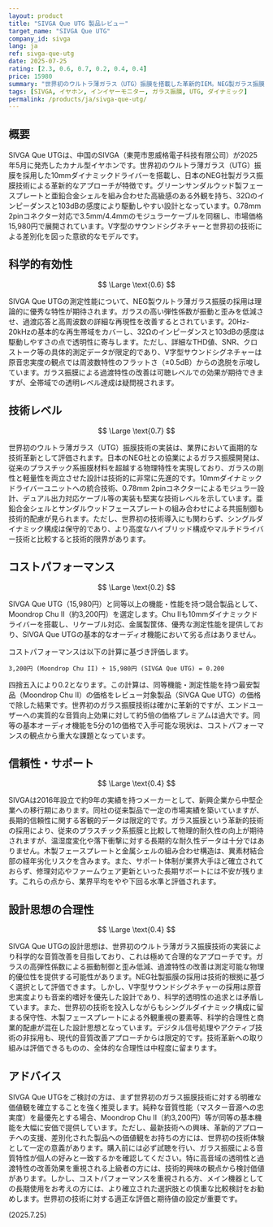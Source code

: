 ```yaml
---
layout: product
title: "SIVGA Que UTG 製品レビュー"
target_name: "SIVGA Que UTG"
company_id: sivga
lang: ja
ref: sivga-que-utg
date: 2025-07-25
rating: [2.3, 0.6, 0.7, 0.2, 0.4, 0.4]
price: 15980
summary: "世界初のウルトラ薄ガラス（UTG）振膜を搭載した革新的IEM。NEG製ガラス振膜による高い技術レベルを実現するが、同等機能を持つ低価格競合製品の存在により、コストパフォーマンスは大幅に劣る。"
tags: [SIVGA, イヤホン, インイヤーモニター, ガラス振膜, UTG, ダイナミック]
permalink: /products/ja/sivga-que-utg/
---
```


## 概要

SIVGA Que UTGは、中国のSIVGA（東莞市思威格電子科技有限公司）が2025年5月に発売したカナル型イヤホンです。世界初のウルトラ薄ガラス（UTG）振膜を採用した10mmダイナミックドライバーを搭載し、日本のNEG社製ガラス振膜技術による革新的なアプローチが特徴です。グリーンサンダルウッド製フェースプレートと亜鉛合金シェルを組み合わせた高級感のある外観を持ち、32Ωのインピーダンスと103dBの感度により駆動しやすい設計となっています。0.78mm 2pinコネクター対応で3.5mm/4.4mmのモジュラーケーブルを同梱し、市場価格15,980円で展開されています。V字型のサウンドシグネチャーと世界初の技術による差別化を図った意欲的なモデルです。

## 科学的有効性

$$ \Large \text{0.6} $$

SIVGA Que UTGの測定性能について、NEG製ウルトラ薄ガラス振膜の採用は理論的に優秀な特性が期待されます。ガラスの高い弾性係数が振動と歪みを低減させ、過渡応答と高周波数の詳細な再現性を改善するとされています。20Hz-20kHzの基本的な再生帯域をカバーし、32Ωのインピーダンスと103dBの感度は駆動しやすさの点で透明性に寄与します。ただし、詳細なTHD値、SNR、クロストーク等の具体的測定データが限定的であり、V字型サウンドシグネチャーは原音忠実度の観点では周波数特性のフラットさ（±0.5dB）からの逸脱を示唆しています。ガラス振膜による過渡特性の改善は可聴レベルでの効果が期待できますが、全帯域での透明レベル達成は疑問視されます。

## 技術レベル

$$ \Large \text{0.7} $$

世界初のウルトラ薄ガラス（UTG）振膜技術の実装は、業界において画期的な技術革新として評価されます。日本のNEG社との協業によるガラス振膜開発は、従来のプラスチック系振膜材料を超越する物理特性を実現しており、ガラスの剛性と軽量性を両立させた設計は技術的に非常に先進的です。10mmダイナミックドライバーユニットへの統合技術、0.78mm 2pinコネクターによるモジュラー設計、デュアル出力対応ケーブル等の実装も堅実な技術レベルを示しています。亜鉛合金シェルとサンダルウッドフェースプレートの組み合わせによる共振制御も技術的配慮が見られます。ただし、世界初の技術導入にも関わらず、シングルダイナミック構成は保守的であり、より高度なハイブリッド構成やマルチドライバー技術と比較すると技術的限界があります。

## コストパフォーマンス

$$ \Large \text{0.2} $$

SIVGA Que UTG（15,980円）と同等以上の機能・性能を持つ競合製品として、Moondrop Chu II（約3,200円）を選定します。Chu IIも10mmダイナミックドライバーを搭載し、リケーブル対応、金属製筐体、優秀な測定性能を提供しており、SIVGA Que UTGの基本的なオーディオ機能において劣る点はありません。

コストパフォーマンスは以下の計算に基づき評価します。

`3,200円 (Moondrop Chu II) ÷ 15,980円 (SIVGA Que UTG) = 0.200`

四捨五入により0.2となります。この計算は、同等機能・測定性能を持つ最安製品（Moondrop Chu II）の価格をレビュー対象製品（SIVGA Que UTG）の価格で除した結果です。世界初のガラス振膜技術は確かに革新的ですが、エンドユーザーへの実質的な音質向上効果に対して約5倍の価格プレミアムは過大です。同等の基本オーディオ機能を5分の1の価格で入手可能な現状は、コストパフォーマンスの観点から重大な課題となっています。

## 信頼性・サポート

$$ \Large \text{0.4} $$

SIVGAは2016年設立で約9年の実績を持つメーカーとして、新興企業から中堅企業への移行期にあります。同社の従来製品で一定の市場実績を築いていますが、長期的信頼性に関する客観的データは限定的です。ガラス振膜という革新的技術の採用により、従来のプラスチック系振膜と比較して物理的耐久性の向上が期待されますが、温湿度変化や落下衝撃に対する長期的な耐久性データは十分ではありません。木製フェースプレートと金属シェルの組み合わせ構造は、異素材結合部の経年劣化リスクを含みます。また、サポート体制が業界大手ほど確立されておらず、修理対応やファームウェア更新といった長期サポートには不安が残ります。これらの点から、業界平均をやや下回る水準と評価されます。

## 設計思想の合理性

$$ \Large \text{0.4} $$

SIVGA Que UTGの設計思想は、世界初のウルトラ薄ガラス振膜技術の実装により科学的な音質改善を目指しており、これは極めて合理的なアプローチです。ガラスの高弾性係数による振動制御と歪み低減、過渡特性の改善は測定可能な物理的優位性を提供する可能性があります。NEG社製振膜の採用は技術的根拠に基づく選択として評価できます。しかし、V字型サウンドシグネチャーの採用は原音忠実度よりも音楽的嗜好を優先した設計であり、科学的透明性の追求とは矛盾しています。また、世界初の技術を投入しながらもシングルダイナミック構成に留まる保守性、木製フェースプレートによる外観重視の要素等、科学的合理性と商業的配慮が混在した設計思想となっています。デジタル信号処理やアクティブ技術の非採用も、現代的音質改善アプローチからは限定的です。技術革新への取り組みは評価できるものの、全体的な合理性は中程度に留まります。

## アドバイス

SIVGA Que UTGをご検討の方は、まず世界初のガラス振膜技術に対する明確な価値観を確立することを強く推奨します。純粋な音質性能（マスター音源への忠実度）を最優先とする場合、Moondrop Chu II（約3,200円）等が同等の基本機能を大幅に安価で提供しています。ただし、最新技術への興味、革新的アプローチへの支援、差別化された製品への価値観をお持ちの方には、世界初の技術体験として一定の意義があります。購入前には必ず試聴を行い、ガラス振膜による音質特性が個人の好みと一致するかを確認してください。特に高音域の透明性と過渡特性の改善効果を重視される上級者の方には、技術的興味の観点から検討価値があります。しかし、コストパフォーマンスを重視される方、メイン機器としての長期使用をお考えの方には、より確立された選択肢との慎重な比較検討をお勧めします。世界初の技術に対する適正な評価と期待値の設定が重要です。

(2025.7.25)
